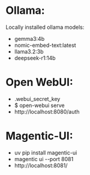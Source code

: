 # Ollama:

Locally installed ollama models:

- gemma3:4b
- nomic-embed-text:latest
- llama3.2:3b
- deepseek-r1:14b

# Open WebUI:

- .webui_secret_key
- $ open-webui serve
- http://localhost:8080/auth

# Magentic-UI:

- uv pip install magentic-ui
- magentic ui --port 8081
- http://localhost:8081/
